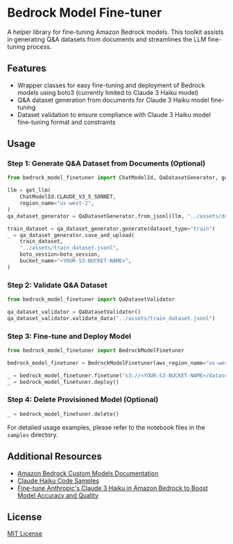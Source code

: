# Bedrock Model Fine-tuner

A helper library for fine-tuning Amazon Bedrock models. This toolkit assists in generating Q&A datasets from documents and streamlines the LLM fine-tuning process.

## Features

- Wrapper classes for easy fine-tuning and deployment of Bedrock models using boto3 (currently limited to Claude 3 Haiku model)
- Q&A dataset generation from documents for Claude 3 Haiku model fine-tuning
- Dataset validation to ensure compliance with Claude 3 Haiku model fine-tuning format and constraints

## Usage

### Step 1: Generate Q&A Dataset from Documents (Optional)

```python
from bedrock_model_finetuner import ChatModelId, QaDatasetGenerator, get_llm

llm = get_llm(
    ChatModelId.CLAUDE_V3_5_SONNET,
    region_name="us-west-2",
)
qa_dataset_generator = QaDatasetGenerator.from_jsonl(llm, "../assets/docs.jsonl")

train_dataset = qa_dataset_generator.generate(dataset_type="train")
_ = qa_dataset_generator.save_and_upload(
    train_dataset,
    "../assets/train_dataset.jsonl",
    boto_session=boto_session,
    bucket_name="<YOUR-S3-BUCKET-NAME>",
)
```

### Step 2: Validate Q&A Dataset

```python
from bedrock_model_finetuner import QaDatasetValidator

qa_dataset_validator = QaDatasetValidator()
qa_dataset_validator.validate_data("../assets/train_dataset.jsonl")
```

### Step 3: Fine-tune and Deploy Model

```python
from bedrock_model_finetuner import BedrockModelFinetuner

bedrock_model_finetuner = BedrockModelFinetuner(aws_region_name="us-west-2")

_ = bedrock_model_finetuner.finetune("s3://<YOUR-S3-BUCKET-NAME>/datasets/train_dataset.jsonl")
_ = bedrock_model_finetuner.deploy()
```

### Step 4: Delete Provisioned Model (Optional)

```python
_ = bedrock_model_finetuner.delete()
```

For detailed usage examples, please refer to the notebook files in the `samples` directory.

## Additional Resources

- [Amazon Bedrock Custom Models Documentation](https://docs.aws.amazon.com/bedrock/latest/userguide/custom-models.html)
- [Claude Haiku Code Samples](https://github.com/aws-samples/amazon-bedrock-samples/tree/main/bedrock-fine-tuning/claude-haiku)
- [Fine-tune Anthropic's Claude 3 Haiku in Amazon Bedrock to Boost Model Accuracy and Quality](https://aws.amazon.com/ko/blogs/machine-learning/fine-tune-anthropics-claude-3-haiku-in-amazon-bedrock-to-boost-model-accuracy-and-quality/)

## License

[MIT License](LICENSE)
